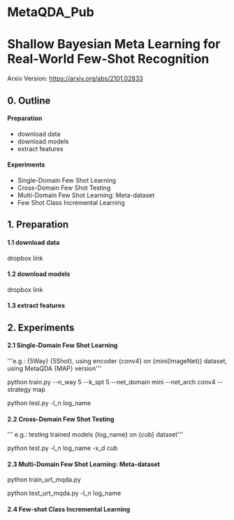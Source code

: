 # MetaQDA_Pub
# Shallow Bayesian Meta Learning for Real-World Few-Shot Recognition
Arxiv Version: https://arxiv.org/abs/2101.02833

## 0. Outline
#### Preparation
  - download data
  - download models
  - extract features
#### Experiments
  - Single-Domain Few Shot Learning
  - Cross-Domain Few Shot Testing
  - Multi-Domain Few Shot Learning: Meta-dataset
  - Few Shot Class Incremental Learning

## 1. Preparation
#### 1.1 download data
dropbox link
#### 1.2 download models
dropbox link
#### 1.3 extract features

## 2. Experiments
#### 2.1 Single-Domain Few Shot Learning
'''e.g.: {5Way} {5Shot}, using encoder {conv4} on {mini(ImageNet)} dataset, using MetaQDA {MAP} version'''

python train.py --n_way 5 --k_spt 5 --net_domain mini --net_arch conv4 --strategy map

python test.py -l_n log_name

#### 2.2 Cross-Domain Few Shot Testing
''' e.g.: testing trained models {log_name} on {cub} dataset''' 

python test.py -l_n log_name -x_d cub

#### 2.3 Multi-Domain Few Shot Learning: Meta-dataset
python train_urt_mqda.py

python test_urt_mqda.py -l_n log_name

#### 2.4 Few-shot Class Incremental Learning

